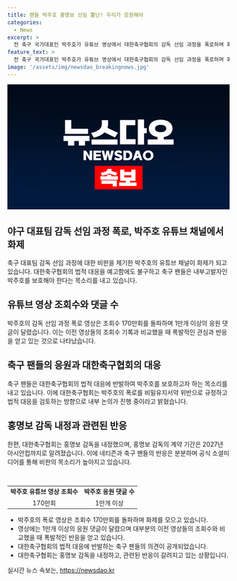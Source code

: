 ```yaml
---
title: 팬들 박주호 홍명보 선임 뿔난! 우리가 응원해야
categories:
  - News
excerpt: >
  전 축구 국가대표인 박주호가 유튜브 영상에서 대한축구협회의 감독 선임 과정을 폭로하며 화제다. 170만회 조회수를 기록하며 영상은 팬들의 열렬한 반응을 불러일으켰고, 대한축구협회는 법적 대응을 예고했다. 축구팬들은 박주호를 지지하며 내부고발자를 보호해야 한다는 목소리를 내고 있다. 한편, 대한축구협회는 홍명보 감독을 내정하고 있으며, 이에 대한 네티즌들의 반응도 엇갈리고 있다.
feature_text: >
  전 축구 국가대표인 박주호가 유튜브 영상에서 대한축구협회의 감독 선임 과정을 폭로하며 화제다. 170만회 조회수를 기록하며 영상은 팬들의 열렬한 반응을 불러일으켰고, 대한축구협회는 법적 대응을 예고했다. 축구팬들은 박주호를 지지하며 내부고발자를 보호해야 한다는 목소리를 내고 있다. 한편, 대한축구협회는 홍명보 감독을 내정하고 있으며, 이에 대한 네티즌들의 반응도 엇갈리고 있다.
image: '/assets/img/newsdao_breakingnews.jpg'
---
```


<p><img src="/assets/img/newsdao_breakingnews.jpg" alt="bookingtag 속보" /></p>

<h2 data-ke-size="size26">야구 대표팀 감독 선임 과정 폭로, 박주호 유튜브 채널에서 화제</h2>

<p data-ke-size="size16">축구 대표팀 감독 선임 과정에 대한 비판을 제기한 박주호의 유튜브 채널이 화제가 되고 있습니다. 대한축구협회의 법적 대응을 예고함에도 불구하고 축구 팬들은 내부고발자인 박주호를 보호해야 한다는 목소리를 내고 있습니다.</p>

<h2 data-ke-size="size24">유튜브 영상 조회수와 댓글 수</h2>

<p data-ke-size="size16">박주호의 감독 선임 과정 폭로 영상은 조회수 170만회를 돌파하며 1만개 이상의 응원 댓글이 달렸습니다. 이는 이전 영상들의 조회수 기록과 비교했을 때 폭발적인 관심과 반응을 얻고 있는 것으로 나타났습니다.</p>

<h2 data-ke-size="size24">축구 팬들의 응원과 대한축구협회의 대응</h2>

<p data-ke-size="size16">축구 팬들은 대한축구협회의 법적 대응에 반발하여 박주호를 보호하고자 하는 목소리를 내고 있습니다. 이에 대한축구협회는 박주호의 폭로를 비밀유지서약 위반으로 규정하고 법적 대응을 검토하는 방향으로 내부 논의가 진행 중이라고 밝혔습니다.</p>

<h2 data-ke-size="size24">홍명보 감독 내정과 관련된 반응</h2>

<p data-ke-size="size16">한편, 대한축구협회는 홍명보 감독을 내정했으며, 홍명보 감독의 계약 기간은 2027년 아시안컵까지로 알려졌습니다. 이에 네티즌과 축구 팬들의 반응은 분분하며 공식 소셜미디어를 통해 비판의 목소리가 높아지고 있습니다.</p>

<p data-ke-size="size16">&nbsp;</p>

<table>
    <tbody>
        <tr>
            <td style="text-align: center; height: 17px;"><b>박주호 유튜브 영상 조회수</b></td>
            <td style="text-align: center; height: 17px;"><b>박주호 응원 댓글 수</b></td>
        </tr>
        <tr>
            <td style="text-align: center; height: 17px;">170만회</td>
            <td style="text-align: center; height: 17px;">1만개 이상</td>
        </tr>
    </tbody>
</table>

<ul>
    <li>박주호의 폭로 영상은 조회수 170만회를 돌파하며 화제를 모으고 있습니다.</li>
    <li>영상에는 1만개 이상의 응원 댓글이 달렸으며 대부분의 이전 영상들의 조회수와 비교했을 때 폭발적인 반응을 얻고 있습니다.</li>
    <li>대한축구협회의 법적 대응에 반발하는 축구 팬들의 의견이 공개되었습니다.</li>
    <li>대한축구협회는 홍명보 감독을 내정하고, 관련된 반응이 갈려지고 있는 상황입니다.</li>
</ul>
실시간 뉴스 속보는, <a href="https://newsdao.kr" rel="dofollow">https://newsdao.kr</a>


